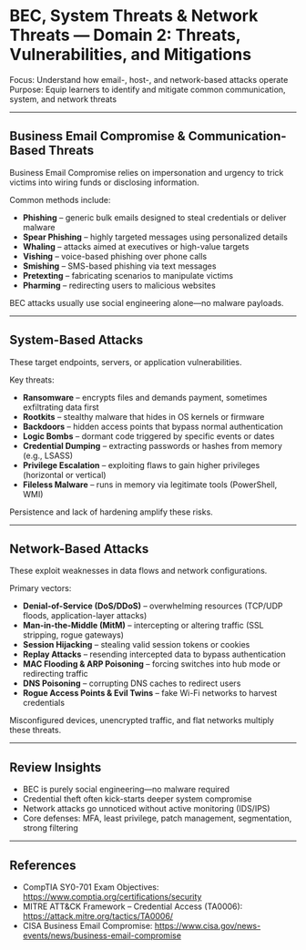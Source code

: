 # BEC, System Threats & Network Threats — Domain 2: Threats, Vulnerabilities, and Mitigations

Focus: Understand how email-, host-, and network-based attacks operate  
Purpose: Equip learners to identify and mitigate common communication, system, and network threats

---

## Business Email Compromise & Communication-Based Threats

Business Email Compromise relies on impersonation and urgency to trick victims into wiring funds or disclosing information.

Common methods include:  
- **Phishing** – generic bulk emails designed to steal credentials or deliver malware  
- **Spear Phishing** – highly targeted messages using personalized details  
- **Whaling** – attacks aimed at executives or high-value targets  
- **Vishing** – voice-based phishing over phone calls  
- **Smishing** – SMS-based phishing via text messages  
- **Pretexting** – fabricating scenarios to manipulate victims  
- **Pharming** – redirecting users to malicious websites  

BEC attacks usually use social engineering alone—no malware payloads.

---

## System-Based Attacks

These target endpoints, servers, or application vulnerabilities.

Key threats:  
- **Ransomware** – encrypts files and demands payment, sometimes exfiltrating data first  
- **Rootkits** – stealthy malware that hides in OS kernels or firmware  
- **Backdoors** – hidden access points that bypass normal authentication  
- **Logic Bombs** – dormant code triggered by specific events or dates  
- **Credential Dumping** – extracting passwords or hashes from memory (e.g., LSASS)  
- **Privilege Escalation** – exploiting flaws to gain higher privileges (horizontal or vertical)  
- **Fileless Malware** – runs in memory via legitimate tools (PowerShell, WMI)

Persistence and lack of hardening amplify these risks.

---

## Network-Based Attacks

These exploit weaknesses in data flows and network configurations.

Primary vectors:  
- **Denial-of-Service (DoS/DDoS)** – overwhelming resources (TCP/UDP floods, application-layer attacks)  
- **Man-in-the-Middle (MitM)** – intercepting or altering traffic (SSL stripping, rogue gateways)  
- **Session Hijacking** – stealing valid session tokens or cookies  
- **Replay Attacks** – resending intercepted data to bypass authentication  
- **MAC Flooding & ARP Poisoning** – forcing switches into hub mode or redirecting traffic  
- **DNS Poisoning** – corrupting DNS caches to redirect users  
- **Rogue Access Points & Evil Twins** – fake Wi-Fi networks to harvest credentials  

Misconfigured devices, unencrypted traffic, and flat networks multiply these threats.

---

## Review Insights

- BEC is purely social engineering—no malware required  
- Credential theft often kick-starts deeper system compromise  
- Network attacks go unnoticed without active monitoring (IDS/IPS)  
- Core defenses: MFA, least privilege, patch management, segmentation, strong filtering

---

## References

- CompTIA SY0-701 Exam Objectives: https://www.comptia.org/certifications/security  
- MITRE ATT&CK Framework – Credential Access (TA0006): https://attack.mitre.org/tactics/TA0006/  
- CISA Business Email Compromise: https://www.cisa.gov/news-events/news/business-email-compromise  